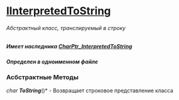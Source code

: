 # [IInterpretedToString](https://github.com/googleplexplex/Console-Presentation-Foundation/blob/master/modules/IInterpretedToString.hpp)
###### Абстрактный класс, транслируемый в строку
##### Имеет наследника [CharPtr_InterpretedToString](https://github.com/googleplexplex/Console-Presentation-Foundation/blob/master/doc/CharPtr_InterpretedToString.md)
##### Определен в одноименном файле


### Асбстрактные Методы

*char* ***ToString***()* - Возвращает строковое представление класса




